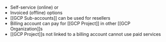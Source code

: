 - Self-service (online) or
- Invoiced (offline) options
- [[GCP Sub-accounts]] can be used for resellers
- Billing account can pay for [[GCP Project]] in other [[GCP Organization]]s
- [[GCP Project]]s not linked to a billing account cannot use paid services